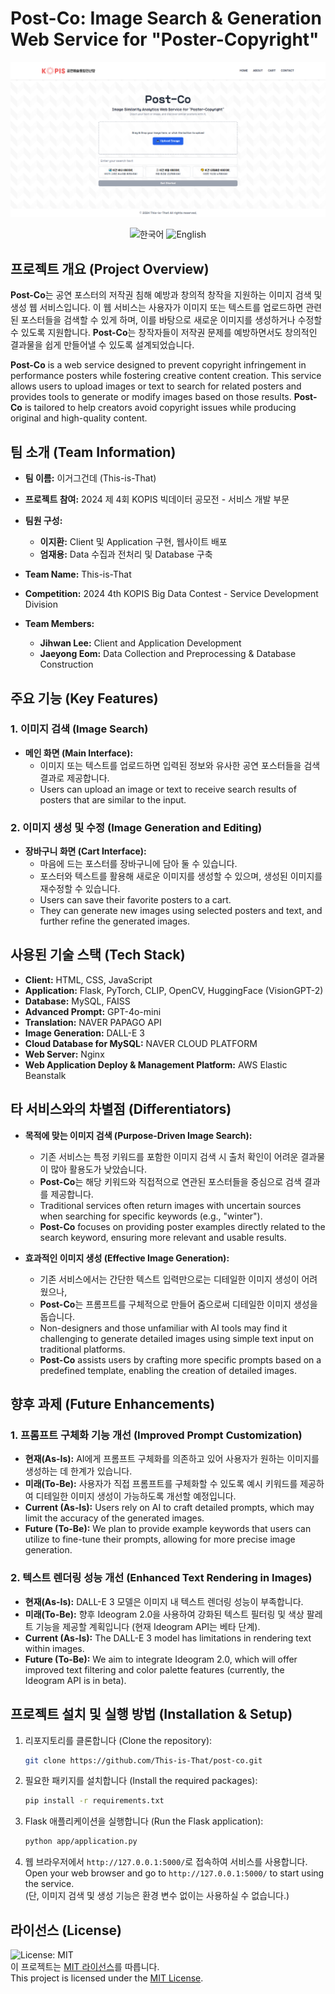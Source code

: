 # Post-Co: Image Search & Generation Web Service for "Poster-Copyright"

![Title](app/static/images/main.png)

<div align="center">
    <img src="https://img.shields.io/badge/lang-한국어-red.svg" alt="한국어">
    <img src="https://img.shields.io/badge/lang-English-blue.svg" alt="English">
</div>

## 프로젝트 개요 (Project Overview)
**Post-Co**는 공연 포스터의 저작권 침해 예방과 창의적 창작을 지원하는 이미지 검색 및 생성 웹 서비스입니다. 이 웹 서비스는 사용자가 이미지 또는 텍스트를 업로드하면 관련된 포스터들을 검색할 수 있게 하며, 이를 바탕으로 새로운 이미지를 생성하거나 수정할 수 있도록 지원합니다. **Post-Co**는 창작자들이 저작권 문제를 예방하면서도 창의적인 결과물을 쉽게 만들어낼 수 있도록 설계되었습니다.

**Post-Co** is a web service designed to prevent copyright infringement in performance posters while fostering creative content creation. This service allows users to upload images or text to search for related posters and provides tools to generate or modify images based on those results. **Post-Co** is tailored to help creators avoid copyright issues while producing original and high-quality content.

## 팀 소개 (Team Information)
- **팀 이름:** 이거그건데 (This-is-That)
- **프로젝트 참여:** 2024 제 4회 KOPIS 빅데이터 공모전 - 서비스 개발 부문
- **팀원 구성:**
  - **이지환:** Client 및 Application 구현, 웹사이트 배포
  - **엄재용:** Data 수집과 전처리 및 Database 구축

- **Team Name:** This-is-That
- **Competition:** 2024 4th KOPIS Big Data Contest - Service Development Division
- **Team Members:**
  - **Jihwan Lee:** Client and Application Development
  - **Jaeyong Eom:** Data Collection and Preprocessing & Database Construction

## 주요 기능 (Key Features)
### 1. 이미지 검색 (Image Search)
- **메인 화면 (Main Interface):** 
  - 이미지 또는 텍스트를 업로드하면 입력된 정보와 유사한 공연 포스터들을 검색 결과로 제공합니다.
  - Users can upload an image or text to receive search results of posters that are similar to the input.

  
### 2. 이미지 생성 및 수정 (Image Generation and Editing)
- **장바구니 화면 (Cart Interface):** 
  - 마음에 드는 포스터를 장바구니에 담아 둘 수 있습니다.
  - 포스터와 텍스트를 활용해 새로운 이미지를 생성할 수 있으며, 생성된 이미지를 재수정할 수 있습니다.
  - Users can save their favorite posters to a cart.
  - They can generate new images using selected posters and text, and further refine the generated images.

## 사용된 기술 스택 (Tech Stack)
- **Client:** HTML, CSS, JavaScript
- **Application:** Flask, PyTorch, CLIP, OpenCV, HuggingFace (VisionGPT-2)
- **Database:** MySQL, FAISS
- **Advanced Prompt:** GPT-4o-mini
- **Translation:** NAVER PAPAGO API
- **Image Generation:** DALL-E 3
- **Cloud Database for MySQL:** NAVER CLOUD PLATFORM
- **Web Server:** Nginx
- **Web Application Deploy & Management Platform:** AWS Elastic Beanstalk

## 타 서비스와의 차별점 (Differentiators)
- **목적에 맞는 이미지 검색 (Purpose-Driven Image Search):** 
  - 기존 서비스는 특정 키워드를 포함한 이미지 검색 시 출처 확인이 어려운 결과물이 많아 활용도가 낮았습니다. 
  - **Post-Co**는 해당 키워드와 직접적으로 연관된 포스터들을 중심으로 검색 결과를 제공합니다.
  - Traditional services often return images with uncertain sources when searching for specific keywords (e.g., "winter"). 
  - **Post-Co** focuses on providing poster examples directly related to the search keyword, ensuring more relevant and usable results.
  
- **효과적인 이미지 생성 (Effective Image Generation):** 
  - 기존 서비스에서는 간단한 텍스트 입력만으로는 디테일한 이미지 생성이 어려웠으나, 
  - **Post-Co**는 프롬프트를 구체적으로 만들어 줌으로써 디테일한 이미지 생성을 돕습니다.
  - Non-designers and those unfamiliar with AI tools may find it challenging to generate detailed images using simple text input on traditional platforms.
  - **Post-Co** assists users by crafting more specific prompts based on a predefined template, enabling the creation of detailed images.

## 향후 과제 (Future Enhancements)
### 1. 프롬프트 구체화 기능 개선 (Improved Prompt Customization)
- **현재(As-Is):** AI에게 프롬프트 구체화를 의존하고 있어 사용자가 원하는 이미지를 생성하는 데 한계가 있습니다.
- **미래(To-Be):** 사용자가 직접 프롬프트를 구체화할 수 있도록 예시 키워드를 제공하여 디테일한 이미지 생성이 가능하도록 개선할 예정입니다.
- **Current (As-Is):** Users rely on AI to craft detailed prompts, which may limit the accuracy of the generated images.
- **Future (To-Be):** We plan to provide example keywords that users can utilize to fine-tune their prompts, allowing for more precise image generation.

### 2. 텍스트 렌더링 성능 개선 (Enhanced Text Rendering in Images)
- **현재(As-Is):** DALL-E 3 모델은 이미지 내 텍스트 렌더링 성능이 부족합니다.
- **미래(To-Be):** 향후 Ideogram 2.0을 사용하여 강화된 텍스트 필터링 및 색상 팔레트 기능을 제공할 계획입니다 (현재 Ideogram API는 베타 단계).
- **Current (As-Is):** The DALL-E 3 model has limitations in rendering text within images.
- **Future (To-Be):** We aim to integrate Ideogram 2.0, which will offer improved text filtering and color palette features (currently, the Ideogram API is in beta).

## 프로젝트 설치 및 실행 방법 (Installation & Setup)
1. 리포지토리를 클론합니다 (Clone the repository):
    ```bash
    git clone https://github.com/This-is-That/post-co.git
    ```
2. 필요한 패키지를 설치합니다 (Install the required packages):
    ```bash
    pip install -r requirements.txt
    ```
3. Flask 애플리케이션을 실행합니다 (Run the Flask application):
    ```bash
    python app/application.py
    ```
4. 웹 브라우저에서 `http://127.0.0.1:5000/`로 접속하여 서비스를 사용합니다.<br>
Open your web browser and go to `http://127.0.0.1:5000/` to start using the service.<br>
(단, 이미지 검색 및 생성 기능은 환경 변수 없이는 사용하실 수 없습니다.)

## 라이선스 (License)
![License: MIT](https://img.shields.io/badge/License-MIT-blue.svg)<br>
이 프로젝트는 [MIT 라이선스](LICENSE)를 따릅니다.<br>
This project is licensed under the [MIT License](LICENSE).

